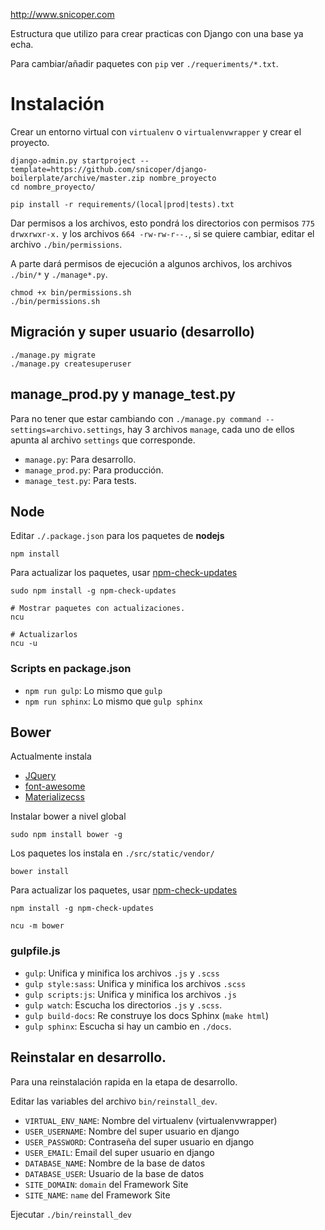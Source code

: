 http://www.snicoper.com

Estructura que utilizo para crear practicas con Django con una base ya echa.

Para cambiar/añadir paquetes con ``pip`` ver ``./requeriments/*.txt``.

# Instalación

Crear un entorno virtual con ``virtualenv`` o ``virtualenvwrapper`` y crear el proyecto.

    django-admin.py startproject --template=https://github.com/snicoper/django-boilerplate/archive/master.zip nombre_proyecto
    cd nombre_proyecto/

    pip install -r requirements/(local|prod|tests).txt

Dar permisos a los archivos, esto pondrá los directorios con permisos ``775 drwxrwxr-x.`` y los archivos ``664 -rw-rw-r--.``, si se quiere cambiar, editar el archivo ``./bin/permissions``.

A parte dará permisos de ejecución a algunos archivos, los archivos ``./bin/*`` y ``./manage*.py``.

    chmod +x bin/permissions.sh
    ./bin/permissions.sh

## Migración y super usuario (desarrollo)

    ./manage.py migrate
    ./manage.py createsuperuser

## manage_prod.py y manage_test.py

Para no tener que estar cambiando con ``./manage.py command --settings=archivo.settings``, hay 3 archivos ``manage``, cada uno de ellos apunta al archivo ``settings`` que corresponde.

* ``manage.py``: Para desarrollo.
* ``manage_prod.py``: Para producción.
* ``manage_test.py``: Para tests.

## Node

Editar ``./.package.json`` para los paquetes de **nodejs**

    npm install

Para actualizar los paquetes, usar [npm-check-updates](https://www.npmjs.com/package/npm-check-updates)

    sudo npm install -g npm-check-updates

    # Mostrar paquetes con actualizaciones.
    ncu

    # Actualizarlos
    ncu -u

### Scripts en package.json

- ``npm run gulp``: Lo mismo que ``gulp``
- ``npm run sphinx``: Lo mismo que ``gulp sphinx``

## Bower

Actualmente instala

- [JQuery](https://jquery.com/)
- [font-awesome](https://fortawesome.github.io/Font-Awesome/)
- [Materializecss](http://materializecss.com)

Instalar bower a nivel global

    sudo npm install bower -g

Los paquetes los instala en ``./src/static/vendor/``

    bower install

Para actualizar los paquetes, usar [npm-check-updates](https://www.npmjs.com/package/npm-check-updates)

    npm install -g npm-check-updates

    ncu -m bower

### gulpfile.js

- ``gulp``: Unifica y minifica los archivos ``.js`` y ``.scss``
- ``gulp style:sass``: Unifica y minifica los archivos ``.scss``
- ``gulp scripts:js``: Unifica y minifica los archivos ``.js``
- ``gulp watch``: Escucha los directorios ``.js`` y ``.scss``.
- ``gulp build-docs``: Re construye los docs Sphinx (``make html``)
- ``gulp sphinx``: Escucha si hay un cambio en ``./docs``.

## Reinstalar en desarrollo.

Para una reinstalación rapida en la etapa de desarrollo.

Editar las variables del archivo ``bin/reinstall_dev``.

- ``VIRTUAL_ENV_NAME``: Nombre del virtualenv (virtualenvwrapper)
- ``USER_USERNAME``: Nombre del super usuario en django
- ``USER_PASSWORD``: Contraseña del super usuario en django
- ``USER_EMAIL``: Email del super usuario en django
- ``DATABASE_NAME``: Nombre de la base de datos
- ``DATABASE_USER``: Usuario de la base de datos
- ``SITE_DOMAIN``: ``domain`` del Framework Site
- ``SITE_NAME``: ``name`` del Framework Site

Ejecutar ``./bin/reinstall_dev``
